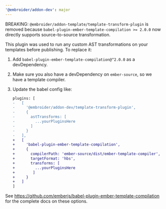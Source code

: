 ```yaml
---
'@embroider/addon-dev': major
---
```


BREAKING: `@embroider/addon-template/template-transform-plugin` is removed
because `babel-plugin-ember-template-compilation >= 2.0.0` now directly supports
source-to-source transformation.

This plugin was used to run any custom AST transformations on your templates before publishing. To replace it:

1. Add `babel-plugin-ember-template-compilation@^2.0.0` as a devDependency.
2. Make sure you also have a devDependency on `ember-source`, so we have a template compiler.
3. Update the babel config like:

   ```diff
   plugins: [
   -   [
   -     '@embroider/addon-dev/template-transform-plugin',
   -     {
   -       astTransforms: [
   -         ...yourPluginsHere
   -       ]
   -     }
   -   ],
   +   [
   +     'babel-plugin-ember-template-compilation',
   +     {
   +       compilerPath: 'ember-source/dist/ember-template-compiler',
   +       targetFormat: 'hbs',
   +       transforms: [
   +         ...yourPluginsHere
   +        ]
   +     }
   +   ]
   ]
   ```

See https://github.com/emberjs/babel-plugin-ember-template-compilation for the complete docs on these options.
